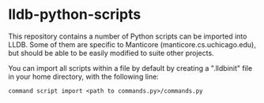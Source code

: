 # lldb-python-scripts
This repository contains a number of Python scripts 
can be imported into LLDB.  Some of them are specific
to Manticore (manticore.cs.uchicago.edu), but should be
able to be easily modified to suite other projects.


You can import all scripts within a file by default by 
creating a ".lldbinit" file in your home directory, with 
the following line:

    command script import <path to commands.py>/commands.py



